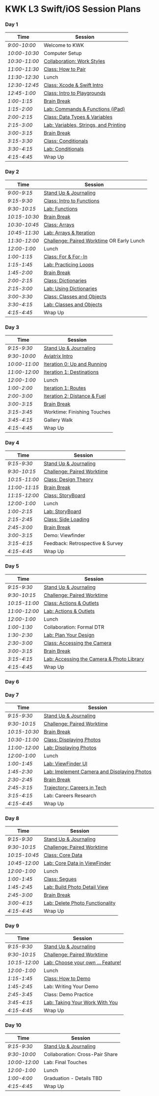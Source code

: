 # KWK L3 Swift/iOS Session Plans

### Day 1

|Time|Session|
|---|---|
|*9:00-10:00*   | Welcome to KWK |
|*10:00-10:30*  | Computer Setup |
|*10:30-11:00*  | [Collaboration: Work Styles](./collaboration_working_styles.markdown)|
|*11:00-11:30*  | [Class: How to Pair](playgrounds/how_to_pair_slides.markdown)|
|*11:30-12:30*   | Lunch |
|*12:30-12:45*    | [Class: Xcode & Swift Intro](./xcode_intro_slides.markdown) |
|*12:45-1:00*    | [Class: Intro to Playgrounds](playgrounds/intro_to_playgrounds_slides.markdown)|  
|*1:00-1:15*    | [Brain Break](./brain_break_resources.markdown) |
|*1:15-2:00*    | [Lab: Commands & Functions (iPad)](playgrounds/commands_and_functions_lab.markdown)|
|*2:00-2:15*    | [Class: Data Types & Variables](./data_types_slides.markdown) |
|*2:15-3:00*    | [Lab: Variables, Strings, and Printing](./data_types_lab.markdown) |
|*3:00-3:15*    | [Brain Break](./brain_break_resources.markdown) |
|*3:15-3:30*    | [Class: Conditionals](./conditionals_slides.markdown) |
|*3:30-4:15*    | [Lab: Conditionals](./conditionals_lab.markdown) |
|*4:15-4:45*    | Wrap Up |

### Day 2

|Time|Session|
|---|---|
|*9:00-9:15*  | [Stand Up & Journaling](./opening_circle_stand_up.markdown) |
|*9:15-9:30*  | [Class: Intro to Functions](./functions_slides.markdown) |
|*9:30-10:15* | [Lab: Functions](./functions_lab.markdown) |
|*10:15-10:30*| [Brain Break](./brain_break_resources.markdown) |
|*10:30-10:45*| [Class: Arrays](./arrays_slides.markdown)
|*10:45-11:30*| [Lab: Arrays & Iteration](./arrays_lab.markdown)
|*11:30-12:00*| [Challenge: Paired Worktime](./challenges) OR Early Lunch |
|*12:00-1:00* | Lunch |
|*1:00-1:15*  | [Class: For & For-In](./for_in_loops_slides.markdown) |
|*1:15-1:45*  | [Lab: Practicing Loops](./for_in_loops_lab.markdown) |
|*1:45-2:00*  | [Brain Break](./brain_break_resources.markdown) |
|*2:00-2:15*  | [Class: Dictionaries](./dictionaries_slides.markdown) |
|*2:15-3:00*  | [Lab: Using Dictionaries](./dictionaries_lab.markdown) |
|*3:00-3:30*  | [Class: Classes and Objects](./classes_objects_slides.markdown) |
|*3:30-4:15*  | [Lab: Classes and Objects](./classes_objects_lab.markdown) |
|*4:15-4:45*  | Wrap Up |

### Day 3

|Time|Session|
|---|---|
|*9:15-9:30*  | [Stand Up & Journaling](./opening_circle_stand_up.markdown) |
|*9:30-10:00* | [Aviatrix Intro](../aviatrix) |
|*10:00-11:00*| [Iteration 0: Up and Running](../aviatrix/i0_up_and_running.markdown) |
|*11:00-12:00*| [Iteration 1: Destinations](../aviatrix/i1_destinations.markdown) |
|*12:00-1:00* | Lunch |
|*1:00-2:00*  | [Iteration 1: Routes](../aviatrix/i1_destinations.markdown) |
|*2:00-3:00*  | [Iteration 2: Distance & Fuel](../aviatrix/i2_distance_and_fuel.markdown) |
|*3:00-3:15*  | [Brain Break](./brain_break_resources.markdown) |
|*3:15-3:45*  | Worktime: Finishing Touches |
|*3:45-4:15*  | Gallery Walk |
|*4:15-4:45*  | Wrap Up |

### Day 4

|Time|Session|
|---|---|
|*9:15-9:30*  | [Stand Up & Journaling](./opening_circle_stand_up.markdown) |
|*9:30-10:15* | [Challenge: Paired Worktime](./challenges) |
|*10:15-11:00*| [Class: Design Theory](./design_theory_slides.markdown) |
|*11:00-11:15*| [Brain Break](./brain_break_resources.markdown)|
|*11:15-12:00*| [Class: StoryBoard](./storyboard_slides.markdown) |
|*12:00-1:00* | Lunch |
|*1:00-2:15*  | [Lab: StoryBoard](./storyboard_lab.markdown) |
|*2:15-2:45*  | [Class: Side Loading](./side_loading_slides.markdown) |
|*2:45-3:00*  | [Brain Break](./brain_break_resources.markdown) |
|*3:00-3:15*  | Demo: Viewfinder |
|*3:15-4:15*  | Feedback: Retrospective & Survey |
|*4:15-4:45*  | Wrap Up |

### Day 5

|Time|Session|
|---|---|
|*9:15-9:30*  | [Stand Up & Journaling](./opening_circle_stand_up.markdown) |
|*9:30-10:15* | [Challenge: Paired Worktime](./challenges) |
|*10:15-11:00*| [Class: Actions & Outlets](./actions_outlets_slides.markdown) |
|*11:00-12:00*| [Lab: Actions & Outlets](./actions_outlets_lab.markdown) |
|*12:00-1:00* | Lunch |
|*1:00-1:30*  | Collaboration: Formal DTR |  | EM |
|*1:30-2:30*  | [Lab: Plan Your Design](./plan_your_design_lab.markdown) |
|*2:30-3:00*  | [Class: Accessing the Camera](./access_camera_slides.markdown) |
|*3:00-3:15*  | [Brain Break](./brain_break_resources.markdown) |
|*3:15-4:15*  | [Lab: Accessing the Camera & Photo Library](./access_camera_lab.markdown) |
|*4:15-4:45*  | Wrap Up |

### Day 6


### Day 7

|Time|Session|
|---|---|
|*9:15-9:30*  | [Stand Up & Journaling](./opening_circle_stand_up.markdown) |
|*9:30-10:15* | [Challenge: Paired Worktime](./challenges) |
|*10:15-10:30*| [Brain Break](./brain_break_resources.markdown) |
|*10:30-11:00*| [Class: Displaying Photos](./displaying_photos_slides.markdown) |
|*11:00-12:00*| [Lab: Displaying Photos](./displaying_photos_lab.markdown) |
|*12:00-1:00* | Lunch |
|*1:00-1:45*  | [Lab: ViewFinder UI](./viewfinder_ui_lab.markdown) |
|*1:45-2:30*  | [Lab: Implement Camera and Displaying Photos](./implement_camera_display_photos_lab.markdown) |
|*2:30-2:45*  | [Brain Break](./brain_break_resources.markdown) |
|*2:45-3:15*  | [Trajectory: Careers in Tech](./careers_in_tech.markdown) |
|*3:15-4:15*  | Lab: Careers Research |
|*4:15-4:45*  | Wrap Up |


### Day 8

|Time|Session|
|---|---|
|*9:15-9:30*  | [Stand Up & Journaling](./opening_circle_stand_up.markdown) |
|*9:30-10:15* | [Challenge: Paired Worktime](./challenges) |
|*10:15-10:45*| [Class: Core Data](./core_data_slides.markdown) |
|*10:45-12:00*| [Lab: Core Data in ViewFinder](./core_data_lab.markdown) |  
|*12:00-1:00* | Lunch |
|*1:00-1:45*  | [Class: Segues](./segue_slides.markdown) |
|*1:45-2:45*  | [Lab: Build Photo Detail View](./build_photo_detail_view.markdown) |
|*2:45-3:00*  | [Brain Break](./brain_break_resources.markdown) |  | |
|*3:00-4:15*  | [Lab: Delete Photo Functionality](./delete_functionality_lab.markdown) |  
|*4:15-4:45*  | Wrap Up |

### Day 9

|Time|Session|
|---|---|
|*9:15-9:30*  | [Stand Up & Journaling](./opening_circle_stand_up.markdown) |
|*9:30-10:15* | [Challenge: Paired Worktime](./challenges) |
|*10:15-12:00*| [Lab: Choose your own ... Feature!](./choose_your_own_lab.markdown) |  
|*12:00-1:00* | Lunch |
|*1:15-1:45*  | [Class: How to Demo](./how_to_demo.markdown) |
|*1:45-2:45*  | Lab: Writing Your Demo |
|*2:45-3:45*  | Class: Demo Practice |
|*3:45-4:15*  | [Lab: Taking Your Work With You](./taking_work_with_you.markdown) |
|*4:15-4:45*  | Wrap Up |

### Day 10

|Time|Session|
|---|---|
|*9:15-9:30*  | [Stand Up & Journaling](./opening_circle_stand_up.markdown) |
|*9:30-10:00* | Collaboration: Cross-Pair Share |
|*10:00-12:00*| Lab: Final Touches |  
|*12:00-1:00* | Lunch |
|*1:00-4:00*  | Graduation - Details TBD |  
|*4:15-4:45*  | Wrap Up |
